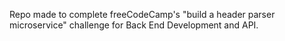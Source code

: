 Repo made to complete freeCodeCamp's "build a header parser microservice" challenge for Back End Development and API.

